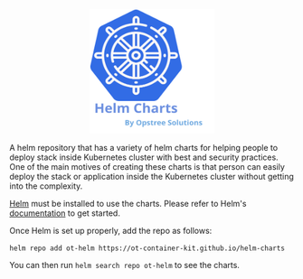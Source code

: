 <p align="center">
  <img src="./static/helm-chart-logo.svg" height="220" width="220">
</p>

A helm repository that has a variety of helm charts for helping people to deploy stack inside Kubernetes cluster with best and security practices. One of the main motives of creating these charts is that person can easily deploy the stack or application inside the Kubernetes cluster without getting into the complexity.

[Helm](https://helm.sh/) must be installed to use the charts. Please refer to Helm's [documentation](https://helm.sh/docs/) to get started.

Once Helm is set up properly, add the repo as follows:

```shell
helm repo add ot-helm https://ot-container-kit.github.io/helm-charts
```

You can then run `helm search repo ot-helm` to see the charts.
